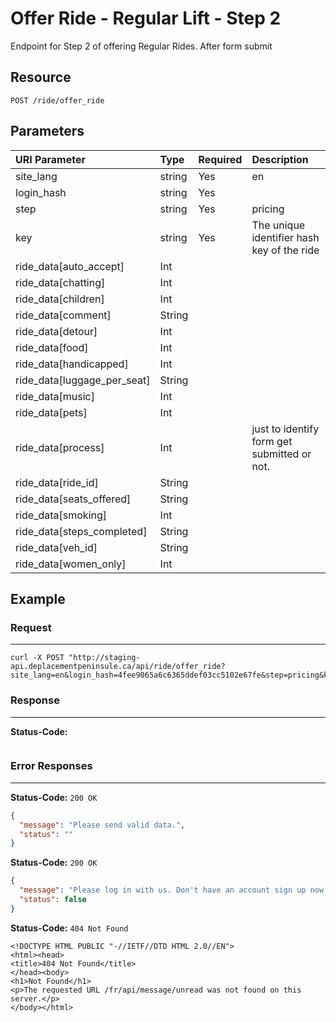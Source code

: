# Offer Ride - Regular Lift - Step 2

Endpoint for Step 2 of offering Regular Rides. After form submit

## Resource

```
POST /ride/offer_ride
```

## Parameters

| URI Parameter                   | Type     | Required | Description |
|:--------------------------------|:---------|:---------|:------------|
| site_lang     | string | Yes      | en          |
| login_hash    | string | Yes      |             |
| step    | string | Yes      |pricing             |
| key     | string | Yes      |The unique identifier hash key of the ride             |
| ride_data[auto_accept]        | Int   |          |             |
| ride_data[chatting]        | Int   |          |             |
| ride_data[children]        | Int |          |             |
| ride_data[comment]          | String      |          |             |
| ride_data[detour]            | Int | |                 
| ride_data[food]              | Int      |          |             |
| ride_data[handicapped] | Int |          |             |
| ride_data[luggage_per_seat] | String |          |             |
| ride_data[music]  | Int      |          |             |
| ride_data[pets]  | Int      |          |             |
| ride_data[process]  | Int      |          |just to identify form get submitted or not. |
| ride_data[ride_id]  | String |          
| ride_data[seats_offered]  | String |          
| ride_data[smoking] | Int   |          |             |
| ride_data[steps_completed] | String |          |             |
| ride_data[veh_id] | String |          |             |
| ride_data[women_only] | Int |          |             |

## Example

### Request
***

```curl
curl -X POST "http://staging-api.deplacementpeninsule.ca/api/ride/offer_ride?site_lang=en&login_hash=4fee9065a6c6365ddef03cc5102e67fe&step=pricing&key=dbbb405d08f10bda4cd3bac8b312a3dc&ride_data[auto_accept]%20=1&ride_data[chatting]=0&ride_data[children]=0&ride_data[comment]=&ride_data[detour]=0&ride_data[food]=1&ride_data[handicapped]=0&ride_data[luggage_per_seat]=3&ride_data[music]=0&ride_data[pets]=0&ride_data[process]=1&ride_data[ride_id]=18&ride_data[seats_offered]=5&ride_data[smoking]=0&ride_data[steps_completed]=2&ride_data[veh_id]=30&ride_data[women_only]=1"
```

### Response
***

**Status-Code:**

```

```


### Error Responses
***
<!--
- No data aside from Login Hash and Site Language
- With Data entered
-->
**Status-Code:** ```200 OK```


```json
{
  "message": "Please send valid data.",
  "status": ""
}
```

<!--No Login Hash-->
**Status-Code:** ```200 OK```


```json
{
  "message": "Please log in with us. Don't have an account sign up now!",
  "status": false
}
```

<!--No Site Language-->
**Status-Code:** ```404 Not Found```


```
<!DOCTYPE HTML PUBLIC "-//IETF//DTD HTML 2.0//EN">
<html><head>
<title>404 Not Found</title>
</head><body>
<h1>Not Found</h1>
<p>The requested URL /fr/api/message/unread was not found on this server.</p>
</body></html>
```
